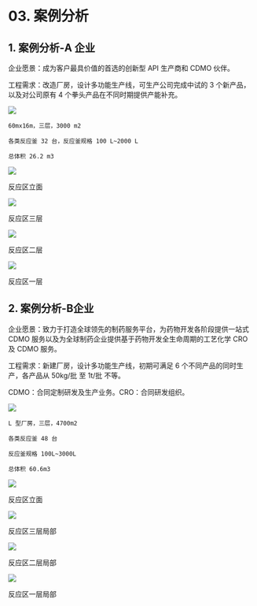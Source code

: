 

# 03. 案例分析

## 1. 案例分析-A 企业

企业愿景：成为客户最具价值的首选的创新型 API 生产商和 CDMO 伙伴。

工程需求：改造厂房，设计多功能生产线，可生产公司完成中试的 3 个新产品，以及对公司原有 4 个拳头产品在不同时期提供产能补充。

![](https://raw.githubusercontent.com/dalong0514/selfstudy/master/图片链接/化工设计/2019014.PNG)

```
60mx16m，三层，3000 m2

各类反应釜 32 台，反应釜规格 100 L~2000 L

总体积 26.2 m3
```

![](https://raw.githubusercontent.com/dalong0514/selfstudy/master/图片链接/化工设计/2019015.PNG)

反应区立面

![](https://raw.githubusercontent.com/dalong0514/selfstudy/master/图片链接/化工设计/2019016.PNG)

反应区三层

![](https://raw.githubusercontent.com/dalong0514/selfstudy/master/图片链接/化工设计/2019017.PNG)

反应区二层

![](https://raw.githubusercontent.com/dalong0514/selfstudy/master/图片链接/化工设计/2019018.PNG)

反应区一层

## 2. 案例分析-B企业

企业愿景：致力于打造全球领先的制药服务平台，为药物开发各阶段提供一站式 CDMO 服务以及为全球制药企业提供基于药物开发全生命周期的工艺化学 CRO 及 CDMO 服务。

工程需求：新建厂房，设计多功能生产线，初期可满足 6 个不同产品的同时生产，各产品从 50kg/批 至 1t/批 不等。

CDMO：合同定制研发及生产业务。CRO：合同研发组织。

![](https://raw.githubusercontent.com/dalong0514/selfstudy/master/图片链接/化工设计/2019020.PNG)

```
L 型厂房，三层，4700m2

各类反应釜 48 台

反应釜规格 100L~3000L 

总体积 60.6m3
```

![](https://raw.githubusercontent.com/dalong0514/selfstudy/master/图片链接/化工设计/2019021.PNG)

反应区立面

![](https://raw.githubusercontent.com/dalong0514/selfstudy/master/图片链接/化工设计/2019022.PNG)

反应区三层局部

![](https://raw.githubusercontent.com/dalong0514/selfstudy/master/图片链接/化工设计/2019023.PNG)

反应区二层局部

![](https://raw.githubusercontent.com/dalong0514/selfstudy/master/图片链接/化工设计/2019024.PNG)

反应区一层局部